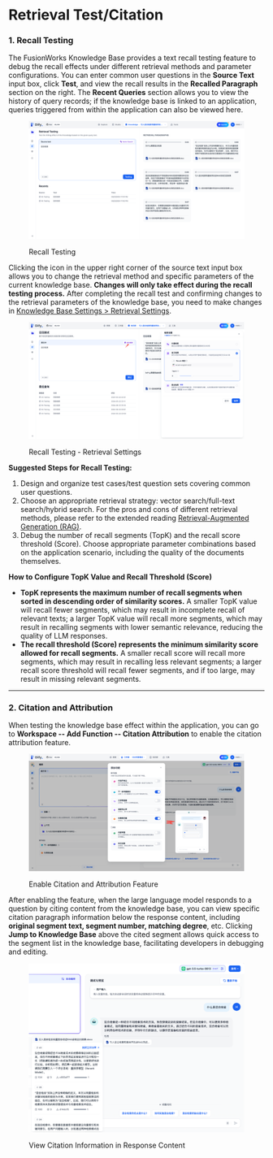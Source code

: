 # Retrieval Test/Citation

### 1. Recall Testing

The FusionWorks Knowledge Base provides a text recall testing feature to debug the recall effects under different retrieval methods and parameter configurations. You can enter common user questions in the **Source Text** input box, click **Test**, and view the recall results in the **Recalled Paragraph** section on the right. The **Recent Queries** section allows you to view the history of query records; if the knowledge base is linked to an application, queries triggered from within the application can also be viewed here.

<figure><img src="/en/.gitbook/assets/guides/knowledge-base/recall-test.png" alt=""><figcaption><p>Recall Testing</p></figcaption></figure>

Clicking the icon in the upper right corner of the source text input box allows you to change the retrieval method and specific parameters of the current knowledge base. **Changes will only take effect during the recall testing process.** After completing the recall test and confirming changes to the retrieval parameters of the knowledge base, you need to make changes in [Knowledge Base Settings > Retrieval Settings](retrieval\_test\_and\_citation.md#zhi-shi-ku-she-zhi).

<figure><img src="/en/.gitbook/assets/guides/knowledge-base/recall-test-setting.png" alt=""><figcaption><p>Recall Testing - Retrieval Settings</p></figcaption></figure>

**Suggested Steps for Recall Testing:**

1. Design and organize test cases/test question sets covering common user questions.
2. Choose an appropriate retrieval strategy: vector search/full-text search/hybrid search. For the pros and cons of different retrieval methods, please refer to the extended reading [Retrieval-Augmented Generation (RAG)](../../learn-more/extended-reading/retrieval-augment/).
3. Debug the number of recall segments (TopK) and the recall score threshold (Score). Choose appropriate parameter combinations based on the application scenario, including the quality of the documents themselves.

**How to Configure TopK Value and Recall Threshold (Score)**

* **TopK represents the maximum number of recall segments when sorted in descending order of similarity scores.** A smaller TopK value will recall fewer segments, which may result in incomplete recall of relevant texts; a larger TopK value will recall more segments, which may result in recalling segments with lower semantic relevance, reducing the quality of LLM responses.
* **The recall threshold (Score) represents the minimum similarity score allowed for recall segments.** A smaller recall score will recall more segments, which may result in recalling less relevant segments; a larger recall score threshold will recall fewer segments, and if too large, may result in missing relevant segments.

***

### 2. Citation and Attribution

When testing the knowledge base effect within the application, you can go to **Workspace -- Add Function -- Citation Attribution** to enable the citation attribution feature.

<figure><img src="/en/.gitbook/assets/guides/knowledge-base/enable-citation-attribution.png" alt=""><figcaption><p>Enable Citation and Attribution Feature</p></figcaption></figure>

After enabling the feature, when the large language model responds to a question by citing content from the knowledge base, you can view specific citation paragraph information below the response content, including **original segment text, segment number, matching degree**, etc. Clicking **Jump to Knowledge Base** above the cited segment allows quick access to the segment list in the knowledge base, facilitating developers in debugging and editing.

<figure><img src="/en/.gitbook/assets/guides/knowledge-base/view-citation.png" alt=""><figcaption><p>View Citation Information in Response Content</p></figcaption></figure>

